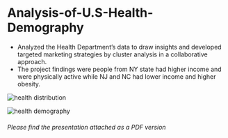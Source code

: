 # Analysis-of-U.S-Health-Demography

- Analyzed the Health Department’s data to draw insights and developed targeted marketing strategies by cluster analysis in a collaborative approach.
- The project findings were people from NY state had higher income and were physically active while NJ and NC had lower income and higher obesity.

![health distribution](https://user-images.githubusercontent.com/26227282/42297943-f076b2f6-7fd0-11e8-82d8-371985556c41.png)

![health demography](https://user-images.githubusercontent.com/26227282/42297898-a2a5ef60-7fd0-11e8-884e-4b8dc726dfb4.png)



###### Please find the presentation attached as a PDF version
